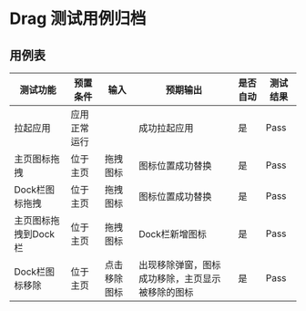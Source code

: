 # Drag 测试用例归档

## 用例表

| 测试功能         | 预置条件     | 输入      | 预期输出                      | 是否自动 | 测试结果              |
|--------------|----------|---------|---------------------|------|-------------------|
| 拉起应用         | 	应用正常运行  | 		      | 成功拉起应用         | 是    |Pass|
| 主页图标拖拽       | 	位于主页    | 		拖拽图标  | 图标位置成功替换    | 是    | Pass |
| Dock栏图标拖拽    | 	位于主页    | 拖拽图标    | 图标位置成功替换            | 是    | Pass |
| 主页图标拖拽到Dock栏 | 	位于主页    | 拖拽图标    | 	Dock栏新增图标        | 是    | Pass |
| Dock栏图标移除    | 	位于主页    | 	点击移除图标 | 	出现移除弹窗，图标成功移除，主页显示被移除的图标| 是    | Pass |


